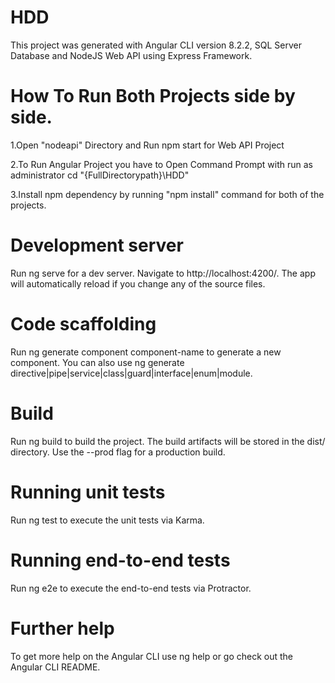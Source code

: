 # HDD
This project was generated with Angular CLI version 8.2.2, SQL Server Database and NodeJS Web API using Express Framework.

# How To Run Both Projects side by side.
1.Open "nodeapi" Directory and Run npm start for Web API Project

2.To Run Angular Project you have to Open Command Prompt with run as administrator cd "{FullDirectorypath}\HDD"

3.Install npm dependency by running "npm install" command for both of the projects.

# Development server
Run ng serve for a dev server. Navigate to http://localhost:4200/. The app will automatically reload if you change any of the source files.

# Code scaffolding
Run ng generate component component-name to generate a new component. You can also use ng generate directive|pipe|service|class|guard|interface|enum|module.

# Build
Run ng build to build the project. The build artifacts will be stored in the dist/ directory. Use the --prod flag for a production build.

# Running unit tests
Run ng test to execute the unit tests via Karma.

# Running end-to-end tests
Run ng e2e to execute the end-to-end tests via Protractor.

# Further help
To get more help on the Angular CLI use ng help or go check out the Angular CLI README.
